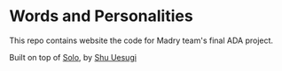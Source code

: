 # Words and Personalities

This repo contains website the code for Madry team's final ADA project.

Built on top of <a href="http://chibicode.github.io/solo">Solo</a>, by [Shu Uesugi](https://github.com/chibicode)
